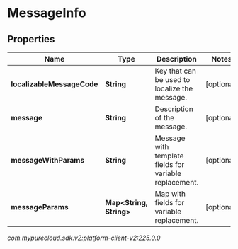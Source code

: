 # MessageInfo


## Properties

| Name | Type | Description | Notes |
| ------------ | ------------- | ------------- | ------------- |
| **localizableMessageCode** | **String** | Key that can be used to localize the message. |  [optional] |
| **message** | **String** | Description of the message. |  [optional] |
| **messageWithParams** | **String** | Message with template fields for variable replacement. |  [optional] |
| **messageParams** | **Map&lt;String, String&gt;** | Map with fields for variable replacement. |  [optional] |




_com.mypurecloud.sdk.v2:platform-client-v2:225.0.0_

